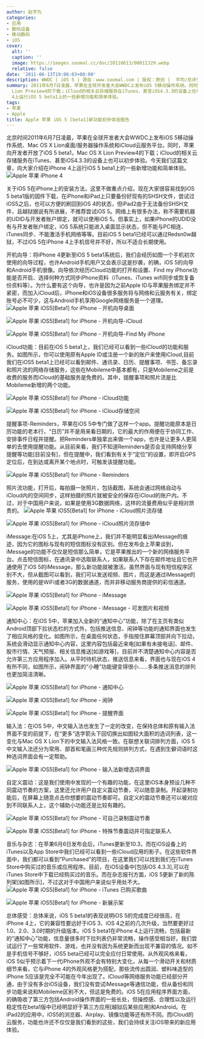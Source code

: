 ```yaml
---
author: 赵宇为
categories:
- 应用
- 数码设备
- 移动数码
- iOS
cover:
  alt: ''
  caption: ''
  image: https://images.soomal.cc/doc/20110613/00011329.webp
  relative: false
date: '2011-06-13T19:06:03+08:00'
description: WWDC | iOS 5 | 源自：www.soomal.com | 版权：原创 |  平均/总评分：10.00/60
summary: 2011年6月7日凌晨，苹果在全球开发者大会WWDC上发布iOS 5移动操作系统。同时，苹果向开发者开放了iOS 5 beta1，Mac OS X
  Lion Preview4的下载；iCloud的相关云存储服务在iTunes、甚至iOS4.3.3的设备上也可以初步体验。今天我们这篇文章，向大家介绍在iPhone
  4上运行iOS 5 beta1上的一些新增功能和简单体验。
tags:
- 苹果
- Apple
title: Apple 苹果 iOS 5 [beta1]新功能初步体验报告
---
```


北京时间2011年6月7日凌晨，苹果在全球开发者大会WWDC上发布iOS 5移动操作系统、Mac OS X Lion桌面/服务器操作系统和iCloud云服务平台。同时，苹果向开发者开放了iOS 5 beta1，Mac OS X Lion Preview4的下载；iCloud的相关云存储服务在iTunes、甚至iOS4.3.3的设备上也可以初步体验。今天我们这篇文章，向大家介绍在iPhone 4上运行iOS 5 beta1上的一些新增功能和简单体验。
![Apple 苹果 iPhone 4](https://images.soomal.cc/doc/20110608/00011214.webp)




关于iOS 5在iPhone上的安装方法，这里不做重点介绍，现在大家很容易找到iOS 5 beta1版的固件下载，在iPhone和iPad上只要备份好现有的SHSH文件，尝试过iOS5之后，也可以方便的刷回到iOS 4的状态，但iPad2由于无法备份SHSH文件，且越狱据说有所进展，不推荐尝试iOS 5。网络上有很多办法，称不需要机器的UDID与开发者账户绑定，就可以使用iOS 5。但事实上，如果iPhone的UDID没有与开发者账户绑定，iOS 5系统只能进入桌面显示状态，但不能与PC相连、iTunes同步、不能激活手机网络等等。目前iOS 5 beta1已经可以通过Redsn0w越狱，不过iOS 5在iPhone 4上手机信号并不好，所以不适合长期使用。

开机向导：将iPhone 4更新至iOS 5 beta1系统后，我们会经历如图一个手机初次使用的向导过程，也许Android手机用户又会表示这是抄袭，的确，iOS 5的向导和Android手机很像。向导依次经历iCloud功能的打开和设置、Find my iPhone功能是否开启、选择何种方式同步iPhone资料（iTunes、iTunes wifi同步或恢复备份资料等）。为什么要有这个向导，也许是因为之前Apple ID与苹果服务绑定并不紧密，而加入iCloud后，iPhone和iOS设备很多服务将与网络和云服务有关，绑定账号必不可少，这与Android手机享用Google网络服务是一个道理。
![Apple 苹果 iOS5[Beta1] for iPhone - 开机向导桌面](https://images.soomal.cc/doc/20110613/00011329.webp)




![Apple 苹果 iOS5[Beta1] for iPhone - 开机向导-iCloud](https://images.soomal.cc/doc/20110613/00011330.webp)




![Apple 苹果 iOS5[Beta1] for iPhone - 开机向导-Find My iPhone](https://images.soomal.cc/doc/20110613/00011331.webp)




iCloud功能：目前在iOS 5 beta1上，我们已经可以看到一些iCloud的功能和服务。如图所示，你可以使用原有Apple ID或注册一个新的账户来使用iCloud,目前我们在iOS5 beta1上已经可以看到邮件、通讯录、日历、提醒事项、书签、备忘录和照片流的网络存储服务，这些在Mobileme中基本都有，只是Mobileme之前是收费的服务而iCloud的基础服务是免费的。其中，提醒事项和照片流是比Mobileme新增的两个功能。

![Apple 苹果 iOS5[Beta1] for iPhone - iCloud功能](https://images.soomal.cc/doc/20110613/00011333.webp)




![Apple 苹果 iOS5[Beta1] for iPhone - iCloud存储空间](https://images.soomal.cc/doc/20110613/00011334.webp)




提醒事项-Reminders，苹果在iOS 5中专门做了这样一个app。提醒功能原本是日历功能的老本行，“日历”并不是用来看日期的，它的最大的作用便在于协同工作、安排事件日程并提醒。把Reminders单独拿出来做一个app，也许是让更多人更简单的去使用提醒功能。从目前来看，我们不知道Reminders是否会支持网络分享提醒等功能[目前没有]，但在提醒中，我们看到有关于“定位”的设置，即开启GPS定位后，在到达或离开某个地点时，可触发该提醒功能。

![Apple 苹果 iOS5[Beta1] for iPhone - Reminders](https://images.soomal.cc/doc/20110613/00011346.webp)




照片流功能，打开后，每拍摄一张照片，包括截图，系统会通过网络自动与iCloud内的空间同步，这样拍摄的照片就被安全的保存在iCloud的账户内。不过，对于中国用户来说，如果是使用3G数据网络，这样的流量费用似乎是相对昂贵的。
![Apple 苹果 iOS5[Beta1] for iPhone - iCloud照片流存储](https://images.soomal.cc/doc/20110613/00011335.webp)




![Apple 苹果 iOS5[Beta1] for iPhone - iCloud照片流存储中](https://images.soomal.cc/doc/20110613/00011337.webp)




iMessage:在iOS 5上，尤其是iPhone上，我们并不能明显看出iMessage的痕迹，因为它的图标与现有的短信图标没有区别。但在发布会上苹果谈到，iMessage的功能不仅仅是短信那么简单，它是苹果推出的一个新的网络服务平台。点击短信图标，在通讯录中选取联系人，如果联系人下存在邮件地址且它也开通使用了iOS 5的iMessage，那么新功能就被激活。虽然界面与现有短信程序区别不大，但从截图可以看到，我们可以发送视频、图片，而这是通过iMessage的服务，使用的是WiFi或者3G的数据通道，而并非移动服务商提供的彩信通道。

![Apple 苹果 iOS5[Beta1] for iPhone - iMessage](https://images.soomal.cc/doc/20110613/00011338.webp)




![Apple 苹果 iOS5[Beta1] for iPhone - iMessage - 可发图片和视频](https://images.soomal.cc/doc/20110613/00011339.webp)




通知中心：在iOS 5中，苹果加入全新的“通知中心”功能，除了在主页有类似Android顶部下拉状态栏的方式外，包括推送信息、闹钟等功能的通知界面也发生了相应风格的变化。如图所示，在桌面任何状态，手指按住屏幕顶部并向下拉动，系统会滑动显示通知中心内容，这里内容包括最近来电[如果有未接电话]、邮件、股市行情、天气预报、相关信息推送[如游戏等]，目前并不清楚通知中心内容是否允许第三方应用程序加入。从平时待机状态，推送信息来看，界面也与现在iOS 4有所不同，如图所示，闹钟界面的“小睡”功能键变得很小……多条推送消息的排列也更加简洁清晰。

![Apple 苹果 iOS5[Beta1] for iPhone - 通知中心](https://images.soomal.cc/doc/20110613/00011342.webp)




![Apple 苹果 iOS5[Beta1] for iPhone - 闹钟](https://images.soomal.cc/doc/20110613/00011340.webp)




![Apple 苹果 iOS5[Beta1] for iPhone - 提醒界面](https://images.soomal.cc/doc/20110613/00011341.webp)




输入法：在iOS 5中，中文输入法也发生了一定的改变，在保持总体和原有输入法界面不变的前提下，在“更多”选字箭头下回切换出如图较大面积的选词列表，这一变化与Mac OS X Lion下的中文输入法风格一致。在联想关联词排列方面，iOS 5中文输入法还分为常用、部首和笔画三种优先规则排列方式，在遇到生僻词语时这种选词界面会有一定帮助。

![Apple 苹果 iOS5[Beta1] for iPhone - 输入法新增选词界面](https://images.soomal.cc/doc/20110613/00011343.webp)




自定义震动：这是我们使用中发现的一个有趣的功能，在这里iOS本身预设几种不同震动节奏的方案，这里还允许用户自定义震动节奏，可以随意录制。开起录制功能后，在屏幕上随意点击你想要的震动节奏即可。自定义的震动节奏还可以被对应到不同联系人上，这个辅助小功能还是比较有趣的。

![Apple 苹果 iOS5[Beta1] for iPhone - 可自己录制震动节奏](https://images.soomal.cc/doc/20110613/00011344.webp)




![Apple 苹果 iOS5[Beta1] for iPhone - 特殊节奏震动并可指定联系人](https://images.soomal.cc/doc/20110613/00011345.webp)




音乐与杂志：在苹果6月6日发布会后，iTunes更新至10.3，而在iOS设备上的iTunes以及App Store中我们已经可以看到一些iCloud应用的影子。在这些软件界面中，我们都可以看到"Purchased"的项目，在这里我们可以找到我们在iTunes Store中购买过的音乐或应用程序。目前，在iOS设备中[包括iOS 4.3.3],可以在iTunes Store中下载已经购买过的音乐。而在杂志报刊方面，iOS 5更新了新的陈列架[如图所示]，不过这对于中国用户来说似乎用处不大。
![Apple 苹果 iOS5[Beta1] for iPhone - iTunes 已购买歌曲](https://images.soomal.cc/doc/20110613/00011347.webp)




![Apple 苹果 iOS5[Beta1] for iPhone - 新展示架](https://images.soomal.cc/doc/20110613/00011332.webp)




总体感受：总体来说，iOS 5 beta1的表现说明iOS 5的完成度已经很高，在iPhone 4上，它的兼容性要远好于iOS 3、iOS 4之前的几次升级，当然要更好过1.0、2.0、3.0时期的升级版本。iOS 5 beta1在iPhone 4上运行流畅，包括最新的“通知中心”功能，信息量很多时下拉列表仍非常流畅，操作感受相当好。我们尝试运行了一些常用软件、游戏，也并没有因为系统更新而出现不兼容的情况。如不是手机信号不够好，iOS5 beta已经可以完全应付日常使用。从外观风格来看，iOS 5似乎预示着下一代iPhone外观不会有特别大变化，从每一个滑动开关和材质细节来看，它与iPhone 4的外观风格更为搭配，那些流传出圆润、塑料味造型的iPhone 5应该是完全不可能在今年出现了。iCloud等网络服务功能已经部分开通，由于没有多台iOS设备，我们没有尝试iMessage等通信功能，但从备份和同步功能来说和Mobileme区别不大，但这是免费的。iOS 5在应用程序界面方面，的确吸收了第三方包括Android操作界面的一些长处，但操控感、合理性以及运行稳定性在beta1版中已经明显好于第三方应用[越狱后某些应用]和Android。在iPad2的应用中，iOS5的浏览器、Airplay、镜像功能等还有所不同。而iCloud的云服务，功能也许还不仅仅是我们看到的这些，我们会持续关注iOS带来的新应用体验。